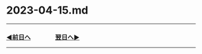 # 2023-04-15.md

---
### [◀️前日へ](https://github.com/yuasys/chatty-journal/blob/main/2023/04/2023-04-14.md)&emsp;&emsp;&emsp;&emsp;[翌日へ▶️](https://github.com/yuasys/chatty-journal/blob/main/2023/04/2023-04-16.md)

---

